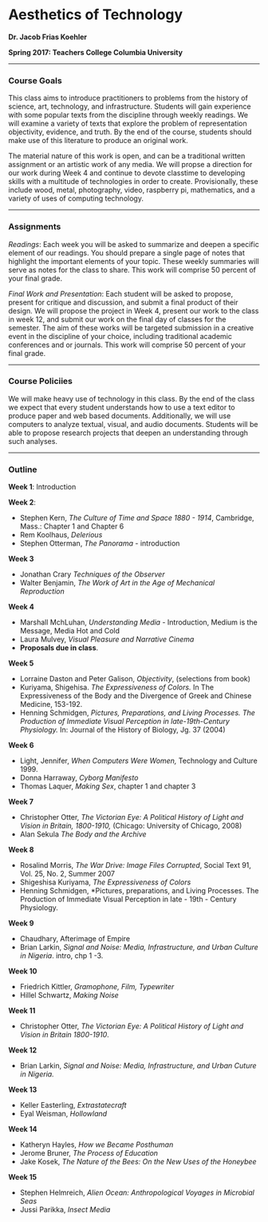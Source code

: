 # Aesthetics of Technology

**Dr. Jacob Frias Koehler**

**Spring 2017: Teachers College Columbia University**

---

### Course Goals

This class aims to introduce practitioners to problems from the history of science, art, technology, and infrastructure.  Students will gain experience
with some popular texts from the discipline through weekly readings.  We will examine a variety of texts that explore the problem of representation
objectivity, evidence, and truth.  By the end of the course, students should make use of this literature to produce an original work.

The material nature of this work is open, and can be a traditional written assignment or an artistic work of any media.  We will propse
a direction for our work during Week 4 and continue to devote classtime to developing skills with a multitude of technologies in order 
to create.  Provisionally, these include wood, metal, photography, video, raspberry pi, mathematics, and a variety of uses of computing technology.

---

### Assignments

*Readings*:
Each week you will be asked to summarize and deepen a specific element of our readings.  You should prepare a single page of notes that highlight the important elements of your topic.  These weekly summaries will serve as notes for the class to share.  This work will comprise 50 percent of your final grade.

*Final Work and Presentation*:
Each student will be asked to propose, present for critique and discussion, and submit a final product of their design.  We will propose the project in Week 4, present our work to the class in week 12, and submit our work on the final day of classes for the semester.  The aim of these works will be targeted submission in a creative event in the discipline of your choice, including traditional academic conferences and or journals.  This work will comprise 50 percent of your final grade.

---

### Course Policiies

We will make heavy use of technology in this class.  By the end of the class we expect that every student understands how to use a text editor to produce paper and web based documents.  Additionally, we will use computers to analyze textual, visual, and audio documents.  Students will be able to propose research projects that deepen an understanding through such analyses.

---

### Outline

**Week 1**: Introduction


**Week 2**: 

* Stephen Kern, *The Culture of Time and Space 1880 - 1914*, Cambridge, Mass.: Chapter 1 and Chapter 6
* Rem Koolhaus, *Delerious*
* Stephen Otterman, *The Panorama* - introduction

**Week 3**

* Jonathan Crary *Techniques of the Observer*
* Walter Benjamin, *The Work of Art in the Age of Mechanical Reproduction*

**Week 4**

* Marshall MchLuhan, *Understanding Media* - Introduction, Medium is the Message, Media Hot and Cold
* Laura Mulvey, *Visual Pleasure and Narrative Cinema* 
* **Proposals due in class**.

**Week 5**

* Lorraine Daston and Peter Galison, *Objectivity*, (selections from book)
* Kuriyama, Shigehisa. *The Expressiveness of Colors.* In The Expressiveness of the Body and
the Divergence of Greek and Chinese Medicine, 153-192.
* Henning Schmidgen, *Pictures, Preparations, and Living Processes. The Production of Immediate Visual Perception in late-19th-Century Physiology.* In: Journal of the History of Biology, Jg. 37 (2004)

**Week 6**

* Light, Jennifer, *When Computers Were Women,* Technology and Culture 1999. 
* Donna Harraway, *Cyborg Manifesto*
* Thomas Laquer, *Making Sex*, chapter 1 and chapter 3

**Week 7**

* Christopher Otter, *The Victorian Eye: A Political History of Light and Vision in Britain, 1800-1910,* (Chicago: University of Chicago, 2008)
* Alan Sekula *The Body and the Archive*

**Week 8**

* Rosalind Morris, *The War Drive: Image Files Corrupted*, Social Text 91, Vol. 25, No. 2, Summer 2007
* Shigeshisa Kuriyama, *The Expressiveness of Colors* 
* Henning Schmidgen, *Pictures, preparations, and Living Processes. The Production of Immediate Visual Perception in late - 19th - Century Physiology.


**Week 9**

* Chaudhary, Afterimage of Empire 
* Brian Larkin, *Signal and Noise: Media, Infrastructure, and Urban Culture in Nigeria*. intro, chp 1 -3.

**Week 10**

* Friedrich Kittler, *Gramophone, Film, Typewriter*
* Hillel Schwartz, *Making Noise*

**Week 11**

* Christopher Otter, *The Victorian Eye: A Political History of Light and Vision in Britain 1800-1910*.

**Week 12**

* Brian Larkin, *Signal and Noise: Media, Infrastructure, and Urban Cuture in Nigeria.*

**Week 13**

* Keller Easterling, *Extrastatecraft*
* Eyal Weisman, *Hollowland*

**Week 14**

* Katheryn Hayles, *How we Became Posthuman*
* Jerome Bruner, *The Process of Education*
* Jake Kosek, *The Nature of the Bees: On the New Uses of the Honeybee*

**Week 15**

* Stephen Helmreich, *Alien Ocean: Anthropological Voyages in Microbial Seas*
* Jussi Parikka, *Insect Media* 




